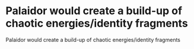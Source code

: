 # Palaidor would create a build-up of chaotic energies/identity fragments

Palaidor would create a build-up of chaotic energies/identity fragments